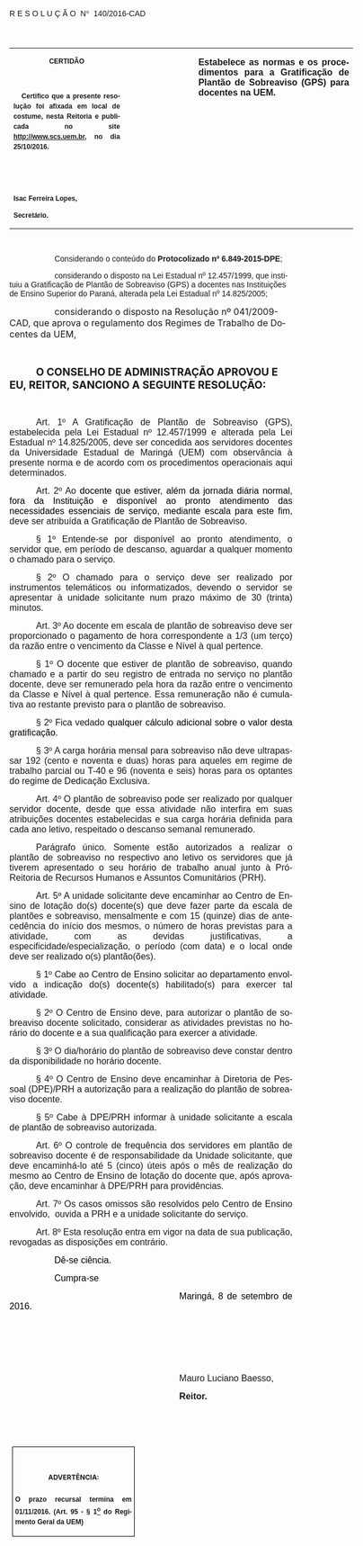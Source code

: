 <body lang=PT-BR link=blue vlink=purple style='tab-interval:35.4pt'>

<div class=Section1>

<p class=MsoTitle><span style='font-family:"Arial","sans-serif";mso-bidi-font-family:
"Times New Roman";mso-ansi-language:PT-BR;mso-no-proof:yes'>R E S O L U Ç Ã
O<span style='mso-spacerun:yes'>  </span>N</span><span style='font-family:Symbol;
mso-ascii-font-family:Arial;mso-hansi-font-family:Arial;mso-ansi-language:PT-BR;
mso-char-type:symbol;mso-symbol-font-family:Symbol;mso-no-proof:yes'><span
style='mso-char-type:symbol;mso-symbol-font-family:Symbol'>°</span></span><span
style='font-family:"Arial","sans-serif";mso-bidi-font-family:"Times New Roman";
mso-ansi-language:PT-BR;mso-no-proof:yes'><span style='mso-spacerun:yes'> 
</span>140/2016-CAD<o:p></o:p></span></p>

<p class=BodyText21><span style='font-size:14.0pt;font-family:"Arial","sans-serif";
mso-bidi-font-family:"Times New Roman";mso-no-proof:yes'><o:p>&nbsp;</o:p></span></p>

<table class=MsoNormalTable border=0 cellspacing=0 cellpadding=0 width=612
 style='width:459.0pt;border-collapse:collapse;mso-padding-alt:0cm 5.4pt 0cm 5.4pt'>
 <tr style='mso-yfti-irow:0;mso-yfti-firstrow:yes;mso-yfti-lastrow:yes'>
  <td width=196 valign=top style='width:147.15pt;padding:0cm 5.4pt 0cm 5.4pt'>
  <p class=MsoNormal align=center style='text-align:center;layout-grid-mode:
  char'><b style='mso-bidi-font-weight:normal'><span style='font-size:9.0pt;
  mso-bidi-font-size:10.0pt;font-family:"Arial","sans-serif";mso-bidi-font-family:
  "Times New Roman";mso-no-proof:yes'>CERTIDÃO<o:p></o:p></span></b></p>
  <p class=MsoNormal align=center style='text-align:center;layout-grid-mode:
  char'><b style='mso-bidi-font-weight:normal'><span style='font-size:9.0pt;
  mso-bidi-font-size:10.0pt;font-family:"Arial","sans-serif";mso-bidi-font-family:
  "Times New Roman";mso-no-proof:yes'><o:p>&nbsp;</o:p></span></b></p>
  <p class=MsoNormal style='text-align:justify;line-height:150%'><b
  style='mso-bidi-font-weight:normal'><span style='font-size:9.0pt;line-height:
  150%;font-family:"Arial","sans-serif";mso-bidi-font-family:"Times New Roman";
  mso-no-proof:yes'><span style='mso-spacerun:yes'>   </span>Certifico que a
  presente resolução foi afixada em local de costume, nesta Reitoria e
  publicada no site<span style='color:blue'> </span><a
  href="http://www.scs.uem.br/"><span style='text-decoration:none;text-underline:
  none'>http://www.scs.uem.br</span></a>, no dia</span></b><b style='mso-bidi-font-weight:
  normal'><span style='font-size:9.0pt;mso-bidi-font-size:10.0pt;line-height:
  150%;font-family:"Arial","sans-serif";mso-bidi-font-family:"Times New Roman";
  mso-no-proof:yes'> 25/10/2016.<o:p></o:p></span></b></p>
  <p class=MsoNormal><b style='mso-bidi-font-weight:normal'><span
  style='font-size:9.0pt;mso-bidi-font-size:10.0pt;font-family:"Arial","sans-serif";
  mso-bidi-font-family:"Times New Roman";mso-no-proof:yes'><o:p>&nbsp;</o:p></span></b></p>
  <p class=MsoNormal><b style='mso-bidi-font-weight:normal'><span
  style='font-size:9.0pt;mso-bidi-font-size:10.0pt;font-family:"Arial","sans-serif";
  mso-bidi-font-family:"Times New Roman";mso-no-proof:yes'><o:p>&nbsp;</o:p></span></b></p>
  <p class=MsoNormal><b style='mso-bidi-font-weight:normal'><span
  style='font-size:9.0pt;mso-bidi-font-size:10.0pt;font-family:"Arial","sans-serif";
  mso-bidi-font-family:"Times New Roman";mso-no-proof:yes'>Isac Ferreira Lopes,<o:p></o:p></span></b></p>
  <p class=MsoNormal><b style='mso-bidi-font-weight:normal'><span
  style='font-size:9.0pt;mso-bidi-font-size:10.0pt;font-family:"Arial","sans-serif";
  mso-bidi-font-family:"Times New Roman";mso-no-proof:yes'>Secretário.<o:p></o:p></span></b></p>
  </td>
  <td width=123 valign=top style='width:92.15pt;padding:0cm 5.4pt 0cm 5.4pt'>
  <p class=MsoNormal style='margin-right:-5.4pt'><b><span style='font-size:
  12.0pt;mso-bidi-font-size:10.0pt;font-family:"Arial","sans-serif";mso-bidi-font-family:
  "Times New Roman";mso-no-proof:yes'><o:p>&nbsp;</o:p></span></b></p>
  </td>
  <td width=293 valign=top style='width:219.7pt;padding:0cm 5.4pt 0cm 5.4pt'>
  <p class=MsoNormal style='text-align:justify'><b><span style='font-size:12.0pt;
  font-family:"Arial","sans-serif";mso-no-proof:yes'>Estabelece as normas e os
  procedimentos para a Gratificação de Plantão de Sobreaviso (GPS) para
  docentes na UEM.<o:p></o:p></span></b></p>
  </td>
 </tr>
</table>

<p class=BodyText21><span style='font-size:10.0pt;font-family:"Arial","sans-serif";
mso-bidi-font-family:"Times New Roman";mso-no-proof:yes'><o:p>&nbsp;</o:p></span></p>

<p class=BodyText21 style='margin-bottom:3.0pt;text-indent:60.1pt'><span
style='mso-bidi-font-size:12.0pt;font-family:"Arial","sans-serif"'>Considerando
o conteúdo do <b style='mso-bidi-font-weight:normal'>Protocolizado nº
6.849-2015-DPE</b>;<o:p></o:p></span></p>

<p class=BodyText21 style='margin-bottom:3.0pt;text-indent:60.1pt'><span
style='mso-bidi-font-size:12.0pt;font-family:"Arial","sans-serif"'>considerando
o disposto na Lei Estadual nº 12.457/1999, que instituiu a Gratificação de
Plantão de Sobreaviso (GPS) a docentes nas Instituições de Ensino Superior do
Paraná, alterada pela Lei Estadual nº 14.825/2005;</span><span
style='font-size:10.0pt;font-family:"Arial","sans-serif";mso-no-proof:yes'><o:p></o:p></span></p>

<p class=MsoBodyTextIndent style='margin-bottom:3.0pt;text-indent:60.1pt'><span
style='font-size:12.0pt'>considerando o disposto na Resolução nº 041/2009-CAD,
que aprova o regulamento dos Regimes de Trabalho de Docentes da UEM,<o:p></o:p></span></p>

<p class=MsoNormal style='text-align:justify;text-indent:35.45pt'><span
style='font-size:12.0pt;font-family:"Arial","sans-serif";mso-bidi-font-family:
"Times New Roman";mso-no-proof:yes'><o:p>&nbsp;</o:p></span></p>

<p class=MsoBodyTextIndent style='text-indent:35.45pt'><b style='mso-bidi-font-weight:
normal'><span style='font-size:14.0pt;mso-no-proof:yes'>O CONSELHO DE
ADMINISTRAÇÃO APROVOU E EU, REITOR, SANCIONO A SEGUINTE RESOLUÇÃO:<o:p></o:p></span></b></p>

<p class=MsoNormal style='text-align:justify;text-indent:35.45pt'><span
style='font-size:12.0pt;font-family:"Arial","sans-serif"'><o:p>&nbsp;</o:p></span></p>

<p class=MsoTitle style='margin-bottom:6.0pt;text-align:justify;text-indent:
35.45pt'><span lang=X-NONE style='font-size:12.0pt;font-family:"Arial","sans-serif"'>Art.
1º</span><span lang=X-NONE style='font-size:12.0pt;font-family:"Arial","sans-serif";
font-weight:normal'> A Gratificação de Plantão de Sobreaviso (GPS),
estabelecida pela Lei Estadual nº 12.457/1999 e alterada pela Lei Estadual nº
14.825/2005,</span><span style='font-size:12.0pt;font-family:"Arial","sans-serif";
mso-ansi-language:PT-BR;font-weight:normal'> deve </span><span lang=X-NONE
style='font-size:12.0pt;font-family:"Arial","sans-serif";font-weight:normal'>ser
concedida aos servidores docentes da Universidade Estadual de Maringá </span><span
style='font-size:12.0pt;font-family:"Arial","sans-serif";mso-ansi-language:
PT-BR;font-weight:normal'>(UEM) </span><span lang=X-NONE style='font-size:12.0pt;
font-family:"Arial","sans-serif";font-weight:normal'>com observância à presente
norma e de acordo com os procedimentos operacionais aqui determinados.<o:p></o:p></span></p>

<p class=MsoTitle style='text-align:justify;text-indent:35.45pt'><span
lang=X-NONE style='font-size:12.0pt;font-family:"Arial","sans-serif"'>Art. 2º</span><span
lang=X-NONE style='font-size:12.0pt;font-family:"Arial","sans-serif";
font-weight:normal'> Ao <span style='color:black'>docente que estiver, além da
jornada diária normal, fora da </span></span><span style='font-size:12.0pt;
font-family:"Arial","sans-serif";color:black;mso-ansi-language:PT-BR;
font-weight:normal'>I</span><span lang=X-NONE style='font-size:12.0pt;
font-family:"Arial","sans-serif";color:black;font-weight:normal'>nstituição e
disponível ao pronto atendimento das necessidades essenciais de serviço,
mediante escala para este fim</span><span lang=X-NONE style='font-size:12.0pt;
font-family:"Arial","sans-serif";font-weight:normal'>, </span><span
style='font-size:12.0pt;font-family:"Arial","sans-serif";mso-ansi-language:
PT-BR;font-weight:normal'>deve </span><span lang=X-NONE style='font-size:12.0pt;
font-family:"Arial","sans-serif";font-weight:normal'>ser atribuída a
Gratificação de Plantão de Sobreaviso.<o:p></o:p></span></p>

<p class=MsoTitle style='text-align:justify;text-indent:35.45pt'><span
lang=X-NONE style='font-size:12.0pt;font-family:"Arial","sans-serif"'>§ 1º</span><span
lang=X-NONE style='font-size:12.0pt;font-family:"Arial","sans-serif";
font-weight:normal'> Entende-se por disponível ao pronto atendimento, o
servidor que, em período de descanso, aguardar a qualquer momento o chamado
para o serviço.<o:p></o:p></span></p>

<p class=MsoTitle style='margin-bottom:6.0pt;text-align:justify;text-indent:
35.45pt'><span lang=X-NONE style='font-size:12.0pt;font-family:"Arial","sans-serif"'>§
2º</span><span lang=X-NONE style='font-size:12.0pt;font-family:"Arial","sans-serif";
font-weight:normal'> O chamado para o serviço </span><span style='font-size:
12.0pt;font-family:"Arial","sans-serif";mso-ansi-language:PT-BR;font-weight:
normal'>deve </span><span lang=X-NONE style='font-size:12.0pt;font-family:"Arial","sans-serif";
font-weight:normal'>ser realizado por instrumentos telemáticos ou
informatizados, devendo o servidor se apresentar à unidade solicitante num
prazo máximo de 30 (trinta) minutos.<o:p></o:p></span></p>

<p class=MsoTitle style='text-align:justify;text-indent:35.45pt'><span
lang=X-NONE style='font-size:12.0pt;font-family:"Arial","sans-serif"'>Art. 3º</span><span
lang=X-NONE style='font-size:12.0pt;font-family:"Arial","sans-serif";
font-weight:normal'> Ao docente em escala de plantão de sobreaviso </span><span
style='font-size:12.0pt;font-family:"Arial","sans-serif";mso-ansi-language:
PT-BR;font-weight:normal'>deve </span><span lang=X-NONE style='font-size:12.0pt;
font-family:"Arial","sans-serif";font-weight:normal'>ser proporcionado o
pagamento de hora correspondente a 1/3 (um terço) da razão entre o vencimento
da Classe </span><span style='font-size:12.0pt;font-family:"Arial","sans-serif";
mso-ansi-language:PT-BR;font-weight:normal'>e Nível à qual pertence.<o:p></o:p></span></p>

<p class=MsoTitle style='text-align:justify;text-indent:35.45pt'><span
lang=X-NONE style='font-size:12.0pt;font-family:"Arial","sans-serif"'>§ 1º</span><span
lang=X-NONE style='font-size:12.0pt;font-family:"Arial","sans-serif";
font-weight:normal'> O </span><span style='font-size:12.0pt;font-family:"Arial","sans-serif";
mso-ansi-language:PT-BR;font-weight:normal'>docente</span><span lang=X-NONE
style='font-size:12.0pt;font-family:"Arial","sans-serif";font-weight:normal'>
que estiver de </span><span style='font-size:12.0pt;font-family:"Arial","sans-serif";
mso-ansi-language:PT-BR;font-weight:normal'>plantão de </span><span
lang=X-NONE style='font-size:12.0pt;font-family:"Arial","sans-serif";
font-weight:normal'>sobreaviso, quando chamado e a partir do seu registro de
entrada no serviço</span><span style='font-size:12.0pt;font-family:"Arial","sans-serif";
mso-ansi-language:PT-BR;font-weight:normal'> no plantão docente</span><span
lang=X-NONE style='font-size:12.0pt;font-family:"Arial","sans-serif";
font-weight:normal'>, </span><span style='font-size:12.0pt;font-family:"Arial","sans-serif";
mso-ansi-language:PT-BR;font-weight:normal'>deve </span><span lang=X-NONE
style='font-size:12.0pt;font-family:"Arial","sans-serif";font-weight:normal'>ser
remunerado pela hora da razão entre o vencimento da Classe </span><span
style='font-size:12.0pt;font-family:"Arial","sans-serif";mso-ansi-language:
PT-BR;font-weight:normal'>e Nível à qual pertence</span><span lang=X-NONE
style='font-size:12.0pt;font-family:"Arial","sans-serif";font-weight:normal'>.</span><span
style='font-size:12.0pt;font-family:"Arial","sans-serif";mso-ansi-language:
PT-BR;font-weight:normal'> Essa remuneração não é cumulativa ao restante
previsto para o plantão de sobreaviso.<o:p></o:p></span></p>

<p class=MsoTitle style='text-align:justify;text-indent:35.45pt'><span
lang=X-NONE style='font-size:12.0pt;font-family:"Arial","sans-serif"'>§</span><span
lang=X-NONE style='font-size:12.0pt;font-family:"Arial","sans-serif";
mso-ansi-language:PT-BR'> </span><span lang=X-NONE style='font-size:12.0pt;
font-family:"Arial","sans-serif"'>2º</span><span lang=X-NONE style='font-size:
12.0pt;font-family:"Arial","sans-serif";mso-ansi-language:PT-BR'> </span><span
lang=X-NONE style='font-size:12.0pt;font-family:"Arial","sans-serif";
font-weight:normal'>Fica vedado <span style='color:black'>qualquer cálculo
adicional sobre o valor desta gratificação.</span></span><span
style='font-size:12.0pt;font-family:"Arial","sans-serif";color:black;
mso-ansi-language:PT-BR;font-weight:normal'><o:p></o:p></span></p>

<p class=MsoTitle style='margin-bottom:6.0pt;text-align:justify;text-indent:
35.45pt'><span lang=X-NONE style='font-size:12.0pt;font-family:"Arial","sans-serif"'>§
</span><span style='font-size:12.0pt;font-family:"Arial","sans-serif";
mso-ansi-language:PT-BR'>3</span><span lang=X-NONE style='font-size:12.0pt;
font-family:"Arial","sans-serif"'>º</span><span style='font-size:12.0pt;
font-family:"Arial","sans-serif";mso-ansi-language:PT-BR;font-weight:normal'> A
carga horária mensal para sobreaviso não deve ultrapassar 192 (cento e noventa
e duas) horas para aqueles em regime de trabalho parcial ou T-40</span><span
style='mso-bidi-font-size:14.0pt;font-family:"Arial","sans-serif";mso-ansi-language:
PT-BR'> </span><span style='font-size:12.0pt;font-family:"Arial","sans-serif";
mso-ansi-language:PT-BR;font-weight:normal'>e 96 (noventa e seis) horas para os
optantes do regime de Dedicação Exclusiva.<o:p></o:p></span></p>

<p class=MsoTitle style='text-align:justify;text-indent:35.45pt'><span
lang=X-NONE style='font-size:12.0pt;font-family:"Arial","sans-serif"'>Art. 4º</span><span
lang=X-NONE style='font-size:12.0pt;font-family:"Arial","sans-serif";
font-weight:normal'> O plantão de sobreaviso pode ser realizado por qualquer
servidor docente, desde que essa atividade não interfira em suas atribuições
docentes estabelecidas e sua carga horária definida para cada ano letivo,
respeitado o descanso semanal remunerado.<o:p></o:p></span></p>

<p class=MsoTitle style='margin-bottom:6.0pt;text-align:justify;text-indent:
35.45pt'><span style='font-size:12.0pt;font-family:"Arial","sans-serif";
mso-ansi-language:PT-BR'>Parágrafo ú</span><span lang=X-NONE style='font-size:
12.0pt;font-family:"Arial","sans-serif"'>nico</span><span style='font-size:
12.0pt;font-family:"Arial","sans-serif";mso-ansi-language:PT-BR'>.</span><span
style='font-size:12.0pt;font-family:"Arial","sans-serif";font-weight:normal'> </span><span
style='font-size:12.0pt;font-family:"Arial","sans-serif";mso-ansi-language:
PT-BR;font-weight:normal'>S</span><span lang=X-NONE style='font-size:12.0pt;
font-family:"Arial","sans-serif";font-weight:normal'>omente est</span><span
style='font-size:12.0pt;font-family:"Arial","sans-serif";mso-ansi-language:
PT-BR;font-weight:normal'>ão</span><span lang=X-NONE style='font-size:12.0pt;
font-family:"Arial","sans-serif";font-weight:normal'> autorizados a realizar o
plantão de sobreaviso no respectivo ano letivo os servidores que já tiverem
apresentado o seu horário de trabalho anual junto à Pró-Reitoria de Recursos
Humanos e Assuntos Comunitários</span><span style='font-size:12.0pt;font-family:
"Arial","sans-serif";mso-ansi-language:PT-BR;font-weight:normal'> (PRH)</span><span
lang=X-NONE style='font-size:12.0pt;font-family:"Arial","sans-serif";
font-weight:normal'>.<o:p></o:p></span></p>

<p class=MsoTitle style='text-align:justify;text-indent:35.45pt'><span
lang=X-NONE style='font-size:12.0pt;font-family:"Arial","sans-serif"'>Art. </span><span
style='font-size:12.0pt;font-family:"Arial","sans-serif";mso-ansi-language:
PT-BR'>5</span><span lang=X-NONE style='font-size:12.0pt;font-family:"Arial","sans-serif"'>º</span><span
style='font-size:12.0pt;font-family:"Arial","sans-serif";mso-ansi-language:
PT-BR;font-weight:normal'> A unidade solicitante deve encaminhar ao Centro de
Ensino de lotação do(s) docente(s) que deve fazer parte da escala de plantões e
sobreaviso, mensalmente e com 15 (quinze) dias de antecedência do início dos
mesmos, o número de horas previstas para a atividade, com as devidas
justificativas, a especificidade/especialização, o período (com data) e o local
onde deve ser realizado o(s) plantão(ões).<o:p></o:p></span></p>

<p class=MsoTitle style='text-align:justify;text-indent:35.45pt'><span
lang=X-NONE style='font-size:12.0pt;font-family:"Arial","sans-serif"'>§ 1º</span><span
lang=X-NONE style='font-size:12.0pt;font-family:"Arial","sans-serif";
mso-ansi-language:PT-BR'> </span><span style='font-size:12.0pt;font-family:
"Arial","sans-serif";mso-ansi-language:PT-BR;font-weight:normal'>Cabe ao Centro
de Ensino solicitar ao departamento envolvido a indicação do(s) docente(s)
habilitado(s) para exercer tal atividade.<o:p></o:p></span></p>

<p class=MsoTitle style='text-align:justify;text-indent:35.45pt'><span
lang=X-NONE style='font-size:12.0pt;font-family:"Arial","sans-serif"'>§ </span><span
style='font-size:12.0pt;font-family:"Arial","sans-serif";mso-ansi-language:
PT-BR'>2</span><span lang=X-NONE style='font-size:12.0pt;font-family:"Arial","sans-serif"'>º</span><span
style='font-size:12.0pt;font-family:"Arial","sans-serif";mso-ansi-language:
PT-BR;font-weight:normal'> O Centro de Ensino deve, para autorizar o plantão de
sobreaviso docente solicitado, considerar as atividades previstas no horário do
docente e a sua qualificação para exercer a atividade.<o:p></o:p></span></p>

<p class=MsoTitle style='text-align:justify;text-indent:35.45pt'><span
lang=X-NONE style='font-size:12.0pt;font-family:"Arial","sans-serif"'>§ </span><span
style='font-size:12.0pt;font-family:"Arial","sans-serif";mso-ansi-language:
PT-BR'>3</span><span lang=X-NONE style='font-size:12.0pt;font-family:"Arial","sans-serif"'>º</span><span
lang=X-NONE style='font-size:12.0pt;font-family:"Arial","sans-serif";
mso-ansi-language:PT-BR'> </span><span style='font-size:12.0pt;font-family:
"Arial","sans-serif";mso-ansi-language:PT-BR;font-weight:normal'>O dia/horário
do plantão de sobreaviso deve constar dentro da disponibilidade no horário
docente.<o:p></o:p></span></p>

<p class=MsoTitle style='text-align:justify;text-indent:35.45pt'><span
lang=X-NONE style='font-size:12.0pt;font-family:"Arial","sans-serif"'>§ </span><span
style='font-size:12.0pt;font-family:"Arial","sans-serif";mso-ansi-language:
PT-BR'>4</span><span lang=X-NONE style='font-size:12.0pt;font-family:"Arial","sans-serif"'>º</span><span
style='font-size:12.0pt;font-family:"Arial","sans-serif";mso-ansi-language:
PT-BR;font-weight:normal'> O Centro de Ensino deve encaminhar à Diretoria de
Pessoal (DPE)/PRH a autorização para a realização do plantão de sobreaviso
docente.<o:p></o:p></span></p>

<p class=MsoTitle style='margin-bottom:6.0pt;text-align:justify;text-indent:
35.45pt'><span lang=X-NONE style='font-size:12.0pt;font-family:"Arial","sans-serif"'>§
</span><span style='font-size:12.0pt;font-family:"Arial","sans-serif";
mso-ansi-language:PT-BR'>5</span><span lang=X-NONE style='font-size:12.0pt;
font-family:"Arial","sans-serif"'>º</span><span style='font-size:12.0pt;
font-family:"Arial","sans-serif";mso-ansi-language:PT-BR;font-weight:normal'>
Cabe à DPE/PRH informar à unidade solicitante a escala de plantão de sobreaviso
autorizada.<o:p></o:p></span></p>

<p class=MsoTitle style='text-align:justify;text-indent:35.45pt'><span
lang=X-NONE style='font-size:12.0pt;font-family:"Arial","sans-serif"'>Art. </span><span
style='font-size:12.0pt;font-family:"Arial","sans-serif";mso-ansi-language:
PT-BR'>6</span><span lang=X-NONE style='font-size:12.0pt;font-family:"Arial","sans-serif"'>º</span><span
lang=X-NONE style='font-size:12.0pt;font-family:"Arial","sans-serif";
font-weight:normal'> O controle de frequência dos servidores em plantão </span><span
style='font-size:12.0pt;font-family:"Arial","sans-serif";mso-ansi-language:
PT-BR;font-weight:normal'>de sobreaviso </span><span lang=X-NONE
style='font-size:12.0pt;font-family:"Arial","sans-serif";font-weight:normal'>docente
é de responsabilidade da </span><span style='font-size:12.0pt;font-family:"Arial","sans-serif";
mso-ansi-language:PT-BR;font-weight:normal'>U</span><span lang=X-NONE
style='font-size:12.0pt;font-family:"Arial","sans-serif";font-weight:normal'>nidade
</span><span style='font-size:12.0pt;font-family:"Arial","sans-serif";
mso-ansi-language:PT-BR;font-weight:normal'>solicitante, que deve</span><span
lang=X-NONE style='font-size:12.0pt;font-family:"Arial","sans-serif";
font-weight:normal'> encaminh</span><span style='font-size:12.0pt;font-family:
"Arial","sans-serif";mso-ansi-language:PT-BR;font-weight:normal'>á-lo</span><span
lang=X-NONE style='font-size:12.0pt;font-family:"Arial","sans-serif";
font-weight:normal'> até 5 (cinco) úteis após o mês de realização </span><span
style='font-size:12.0pt;font-family:"Arial","sans-serif";mso-ansi-language:
PT-BR;font-weight:normal'>do mesmo ao Centro de Ensino de lotação do docente
que, após aprovação, deve encaminhar à DPE/PRH para providências.<o:p></o:p></span></p>

<p class=MsoTitle style='margin-bottom:6.0pt;text-align:justify;text-indent:
35.4pt'><span lang=X-NONE style='font-size:12.0pt;font-family:"Arial","sans-serif"'>Art.
</span><span style='font-size:12.0pt;font-family:"Arial","sans-serif";
mso-ansi-language:PT-BR'>7</span><span lang=X-NONE style='font-size:12.0pt;
font-family:"Arial","sans-serif"'>º</span><span lang=X-NONE style='font-size:
12.0pt;font-family:"Arial","sans-serif";font-weight:normal'> Os casos omissos s</span><span
style='font-size:12.0pt;font-family:"Arial","sans-serif";mso-ansi-language:
PT-BR;font-weight:normal'>ão</span><span lang=X-NONE style='font-size:12.0pt;
font-family:"Arial","sans-serif";font-weight:normal'> resolvidos pel</span><span
style='font-size:12.0pt;font-family:"Arial","sans-serif";mso-ansi-language:
PT-BR;font-weight:normal'>o Centro de Ensino envolvido, </span><span
style='font-size:12.0pt;font-family:"Arial","sans-serif";font-weight:normal'><span
style='mso-spacerun:yes'> </span><span lang=X-NONE>ouvida a </span></span><span
style='font-size:12.0pt;font-family:"Arial","sans-serif";mso-ansi-language:
PT-BR;font-weight:normal'>PRH e a unidade solicitante do serviço.<o:p></o:p></span></p>

<p class=MsoTitle style='text-align:justify;text-indent:35.4pt'><span
lang=X-NONE style='font-size:12.0pt;font-family:"Arial","sans-serif"'>Art. </span><span
style='font-size:12.0pt;font-family:"Arial","sans-serif";mso-ansi-language:
PT-BR'>8</span><span lang=X-NONE style='font-size:12.0pt;font-family:"Arial","sans-serif"'>º</span><span
lang=X-NONE style='font-size:12.0pt;font-family:"Arial","sans-serif";
font-weight:normal'> Esta <span style='mso-no-proof:yes'>resolução entra em
vigor na data de sua publicação, revogadas as disposições em contrário.</span><o:p></o:p></span></p>

<p class=MsoNormal style='text-align:justify;text-indent:60.0pt'><span
style='font-size:12.0pt;font-family:"Arial","sans-serif";color:black;
mso-no-proof:yes'>Dê-se ciência.<o:p></o:p></span></p>

<p class=MsoNormal style='text-align:justify;text-indent:60.0pt'><span
style='font-size:12.0pt;font-family:"Arial","sans-serif";color:black;
mso-no-proof:yes'>Cumpra-se<o:p></o:p></span></p>

<p class=MsoNormal style='text-align:justify;text-indent:8.0cm'><span
style='font-size:12.0pt;font-family:"Arial","sans-serif";color:black;
mso-no-proof:yes'>Maringá, 8 de setembro de 2016.<o:p></o:p></span></p>

<p class=MsoNormal style='text-align:justify;text-indent:8.0cm'><span
style='font-size:12.0pt;font-family:"Arial","sans-serif";mso-bidi-font-family:
"Times New Roman";mso-no-proof:yes'><o:p>&nbsp;</o:p></span></p>

<p class=MsoNormal style='text-align:justify;text-indent:8.0cm'><span
style='font-size:12.0pt;font-family:"Arial","sans-serif";mso-bidi-font-family:
"Times New Roman";mso-no-proof:yes'><o:p>&nbsp;</o:p></span></p>

<p class=MsoNormal style='text-align:justify;text-indent:8.0cm'><span
style='font-size:12.0pt;font-family:"Arial","sans-serif"'><o:p>&nbsp;</o:p></span></p>

<p class=MsoNormal style='text-align:justify;text-indent:8.0cm'><span
style='font-size:12.0pt;font-family:"Arial","sans-serif"'>Mauro Luciano Baesso</span><span
style='font-size:12.0pt;font-family:"Arial","sans-serif";mso-bidi-font-family:
"Times New Roman";mso-no-proof:yes'>,<o:p></o:p></span></p>

<p class=MsoNormal style='text-align:justify;text-indent:8.0cm;tab-stops:8.0cm 276.45pt'><b
style='mso-bidi-font-weight:normal'><span style='font-size:12.0pt;font-family:
"Arial","sans-serif";mso-bidi-font-family:"Times New Roman";mso-no-proof:yes'>Reitor.<o:p></o:p></span></b></p>

<p class=MsoNormal style='text-align:justify;text-indent:8.0cm;tab-stops:8.0cm 276.45pt'><b
style='mso-bidi-font-weight:normal'><span style='font-size:12.0pt;font-family:
"Arial","sans-serif";mso-bidi-font-family:"Times New Roman";mso-no-proof:yes'><o:p>&nbsp;</o:p></span></b></p>

<p class=MsoNormal style='text-align:justify;text-indent:8.0cm;tab-stops:8.0cm 276.45pt'><b
style='mso-bidi-font-weight:normal'><span style='font-size:12.0pt;font-family:
"Arial","sans-serif";mso-bidi-font-family:"Times New Roman";mso-no-proof:yes'><o:p>&nbsp;</o:p></span></b></p>

<table class=MsoNormalTable border=1 cellspacing=0 cellpadding=0
 style='margin-left:3.5pt;border-collapse:collapse;border:none;mso-border-alt:
 solid windowtext .5pt;mso-padding-alt:0cm 3.5pt 0cm 3.5pt;mso-border-insideh:
 .5pt solid windowtext;mso-border-insidev:.5pt solid windowtext'>
 <tr style='mso-yfti-irow:0;mso-yfti-firstrow:yes;mso-yfti-lastrow:yes'>
  <td width=207 valign=top style='width:155.6pt;border:solid windowtext 1.0pt;
  mso-border-alt:solid windowtext .5pt;padding:0cm 3.5pt 0cm 3.5pt'>
  <h1 align=center style='text-align:center;line-height:150%'><span
  style='font-size:9.0pt;mso-bidi-font-size:10.0pt;line-height:150%;mso-bidi-font-family:
  Arial;mso-ansi-language:PT-BR;mso-fareast-language:PT-BR;mso-no-proof:yes'>ADVERTÊNCIA:<o:p></o:p></span></h1>
  <p class=MsoNormal style='text-align:justify;line-height:150%'><b
  style='mso-bidi-font-weight:normal'><span style='font-size:9.0pt;mso-bidi-font-size:
  10.0pt;line-height:150%;font-family:"Arial","sans-serif";mso-bidi-font-family:
  "Times New Roman";mso-no-proof:yes'>O prazo recursal termina em 01/11/2016.
  (Art. 95 - § 1<u><sup>o</sup></u> do Regimento Geral da UEM)</span></b><span
  style='font-size:9.0pt;mso-bidi-font-size:10.0pt;line-height:150%;font-family:
  "Arial","sans-serif";mso-bidi-font-family:"Times New Roman";mso-no-proof:
  yes'><o:p></o:p></span></p>
  </td>
 </tr>
</table>

<p align=right style='margin:0cm;margin-bottom:.0001pt;text-align:right;
text-indent:35.45pt'><span style='font-size:9.0pt;mso-bidi-font-family:Arial;
mso-no-proof:yes'><o:p>&nbsp;</o:p></span></p>

</div>

</body>

